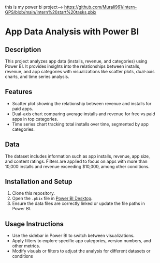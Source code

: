 this is my power bi project--> https://github.com/Murali961/intern-GPS/blob/main/intern%20start%20tasks.pbix

# App Data Analysis with Power BI

## Description
This project analyzes app data (installs, revenue, and categories) using Power BI. It provides insights into the relationships between installs, revenue, and app categories with visualizations like scatter plots, dual-axis charts, and time series analysis.

## Features
- Scatter plot showing the relationship between revenue and installs for paid apps.
- Dual-axis chart comparing average installs and revenue for free vs paid apps in top categories.
- Time series chart tracking total installs over time, segmented by app categories.

## Data
The dataset includes information such as app installs, revenue, app size, and content ratings. Filters are applied to focus on apps with more than 10,000 installs and revenue exceeding $10,000, among other conditions.

## Installation and Setup
1. Clone this repository.
2. Open the `.pbix` file in [Power BI Desktop](https://powerbi.microsoft.com/desktop/).
3. Ensure the data files are correctly linked or update the file paths in Power BI.

## Usage Instructions
- Use the sidebar in Power BI to switch between visualizations.
- Apply filters to explore specific app categories, version numbers, and other metrics.
- Modify visuals or filters to adjust the analysis for different datasets or conditions
